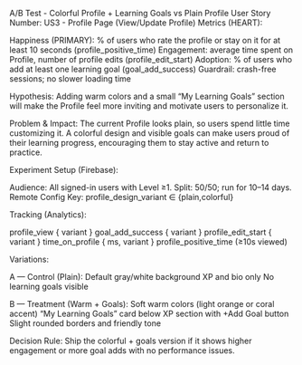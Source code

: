 A/B Test - Colorful Profile + Learning Goals vs Plain Profile
User Story Number: US3 - Profile Page (View/Update Profile)
Metrics (HEART):

Happiness (PRIMARY): % of users who rate the profile or stay on it for at least 10 seconds (profile_positive_time)
Engagement: average time spent on Profile, number of profile edits (profile_edit_start)
Adoption: % of users who add at least one learning goal (goal_add_success)
Guardrail: crash-free sessions; no slower loading time

Hypothesis:
Adding warm colors and a small “My Learning Goals” section will make the Profile feel more inviting and motivate users to personalize it.

Problem & Impact:
The current Profile looks plain, so users spend little time customizing it. A colorful design and visible goals can make users proud of their learning progress, encouraging them to stay active and return to practice.

Experiment Setup (Firebase):

Audience: All signed-in users with Level ≥1.
Split: 50/50; run for 10–14 days.
Remote Config Key: profile_design_variant ∈ {plain,colorful}

Tracking (Analytics):

profile_view { variant }
goal_add_success { variant }
profile_edit_start { variant }
time_on_profile { ms, variant }
profile_positive_time (≥10s viewed)

Variations:

A — Control (Plain):
Default gray/white background
XP and bio only
No learning goals visible

B — Treatment (Warm + Goals):
Soft warm colors (light orange or coral accent)
“My Learning Goals” card below XP section with +Add Goal button
Slight rounded borders and friendly tone

Decision Rule:
Ship the colorful + goals version if it shows higher engagement or more goal adds with no performance issues.
